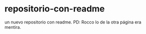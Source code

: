 # repositorio-con-readme
un nuevo repositorio con readme. PD: Rocco lo de la otra página era mentira.
